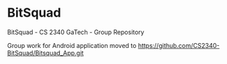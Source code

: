 BitSquad
========

BitSquad - CS 2340 GaTech - Group Repository

Group work for Android application moved to https://github.com/CS2340-BitSquad/Bitsquad_App.git

